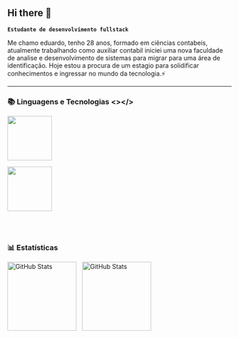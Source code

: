 ## Hi there 👋
<link rel="stylesheet" type='text/css' href="https://cdn.jsdelivr.net/gh/devicons/devicon@latest/devicon.min.css" />

<link rel="stylesheet" type='text/css' href="https://cdn.jsdelivr.net/gh/devicons/devicon@latest/devicon.min.css" />
          

**`Estudante de desenvolvimento fullstack`**

Me chamo eduardo, tenho 28 anos, formado em ciências contabeis, atualmente trabalhando como auxiliar contabil iniciei uma nova faculdade de analise e desenvolvimento de sistemas para migrar para uma área de identificação. Hoje estou a procura de um estagio para solidificar conhecimentos e ingressar no mundo da tecnologia.⚡

<p align="left">


</p>

---

### 📚 Linguagens e Tecnologias <></>



<img 
  height = "100"
  src="https://cdn.jsdelivr.net/gh/devicons/devicon@latest/icons/java/java-original.svg" 
  />


<img 
height = "100"          
src="https://cdn.jsdelivr.net/gh/devicons/devicon@latest/icons/threedsmax/threedsmax-original.svg" />

<br/>
<br/>

### 📊 Estatísticas

<p>
  <img 
    align="left" 
    alt="GitHub Stats" 
    height="155" 
    style="padding-right: 10px;" 
    src="https://github-readme-stats.vercel.app/api?username=eduardoMonteiroFullstack&show_icons=true&theme=tokyonight&include_all_commits=true&locale=pt-br" 
  />

<img 
      align="left" 
      alt="GitHub Stats" 
      height="155" 
      src="https://github-readme-stats.vercel.app/api/top-langs/?username=eduardoMonteiroFullstack&theme=tokyonight&layout=compact&custom_title=Tecnologias&langs_count=9" 
  />

</p>



